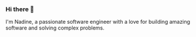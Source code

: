 ### Hi there 👋

I'm Nadine, a passionate software engineer with a love for building amazing software and solving complex problems. 


<!--
**Nadine-Mousa/Nadine-Mousa** is a ✨ _special_ ✨ repository because its `README.md` (this file) appears on your GitHub profile.


Here are some ideas to get you started:

- 🔭 I’m currently working on ...
- 🌱 I’m currently learning ...
- 👯 I’m looking to collaborate on ...
- 🤔 I’m looking for help with ...
- 💬 Ask me about ...
- 📫 How to reach me: ...
- 😄 Pronouns: ...
- ⚡ Fun fact: ...





Sub CreatePresentation()
    Dim pptApp As Object
    Dim pptPres As Object
    Dim slideIndex As Integer

    ' Create a new instance of PowerPoint application
    Set pptApp = CreateObject("PowerPoint.Application")
    pptApp.Visible = True

    ' Create a new presentation
    Set pptPres = pptApp.Presentations.Add

    ' Add title slide
    slideIndex = slideIndex + 1
    AddTitleSlide pptPres.Slides.Add(slideIndex, ppLayoutTitle), "Data Structures and Algorithms in C#", "Your Name", "University Name", "Date"

    ' Add content slides
    slideIndex = slideIndex + 1
    AddContentSlide pptPres.Slides.Add(slideIndex, ppLayoutText), "Introduction to Data Structures", "Data structures are essential in programming for organizing and storing data efficiently."

    slideIndex = slideIndex + 1
    AddContentSlide pptPres.Slides.Add(slideIndex, ppLayoutText), "Arrays", "Arrays are one of the most basic data structures in C#, providing a contiguous block of memory to store elements of the same type."

    slideIndex = slideIndex + 1
    AddContentSlide pptPres.Slides.Add(slideIndex, ppLayoutText), "Linked Lists", "Linked lists consist of nodes where each node contains a data field and a reference (link) to the next node in the sequence."

    slideIndex = slideIndex + 1
    AddContentSlide pptPres.Slides.Add(slideIndex, ppLayoutText), "Stacks", "A stack is a Last-In-First-Out (LIFO) data structure where elements are added and removed from the top."

    slideIndex = slideIndex + 1
    AddContentSlide pptPres.Slides.Add(slideIndex, ppLayoutText), "Queues", "A queue is a First-In-First-Out (FIFO) data structure where elements are added at the rear and removed from the front."

    slideIndex = slideIndex + 1
    AddContentSlide pptPres.Slides.Add(slideIndex, ppLayoutText), "Binary Trees", "Binary trees are hierarchical data structures consisting of nodes, each having at most two children, referred to as the left child and the right child."

    ' Add problem-solving slides
    slideIndex = slideIndex + 1
    AddContentSlide pptPres.Slides.Add(slideIndex, ppLayoutText), "Problem 1", "Implement a function to reverse a singly linked list."

    slideIndex = slideIndex + 1
    AddContentSlide pptPres.Slides.Add(slideIndex, ppLayoutText), "Solution 1", "Iterate through the linked list, reversing the links between nodes."

    slideIndex = slideIndex + 1
    AddContentSlide pptPres.Slides.Add(slideIndex, ppLayoutText), "Problem 2", "Implement a function to check if a given binary tree is a binary search tree."

    slideIndex = slideIndex + 1
    AddContentSlide pptPres.Slides.Add(slideIndex, ppLayoutText), "Solution 2", "Perform an inorder traversal of the binary tree while maintaining the previous node's value. If the current node's value is less than or equal to the previous node's value, the tree is not a binary search tree."

    ' Save the presentation
    pptPres.SaveAs "Data_Structures_Algorithms_CSharp.pptx"

    ' Clean up
    pptPres.Close
    pptApp.Quit
    Set pptPres = Nothing
    Set pptApp = Nothing
End Sub

Function AddTitleSlide(slide As Object, title As String, author As String, university As String, dateStr As String)
    With slide.Shapes(1).TextFrame.TextRange
        .Text = title
        .Font.Size = 32
        .Font.Bold = True
        .ParagraphFormat.Alignment = 2 'Center align
    End With
    With slide.Shapes(2).TextFrame.TextRange
        .Text = "Author: " & author & vbCrLf & "University: " & university & vbCrLf & "Date: " & dateStr
        .Font.Size = 14
        .ParagraphFormat.Alignment = 2 'Center align
    End With
End Function

Function AddContentSlide(slide As Object, title As String, content As String)
    With slide.Shapes(1).TextFrame.TextRange
        .Text = title
        .Font.Size = 24
        .Font.Bold = True
        .ParagraphFormat.Alignment = 2 'Center align
    End With
    With slide.Shapes(2).TextFrame.TextRange
        .Text = content
        .Font.Size = 18
        .ParagraphFormat.Alignment = 2 'Center align
    End With
End Function

-->
